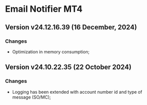 # Email Notifier MT4

## Version v24.12.16.39 (16 December, 2024)
### Changes
* Optimization in memory consumption;

## Version v24.10.22.35 (22 October 2024)
### Changes
* Logging has been extended with account number id and type of message (SO/MC);
